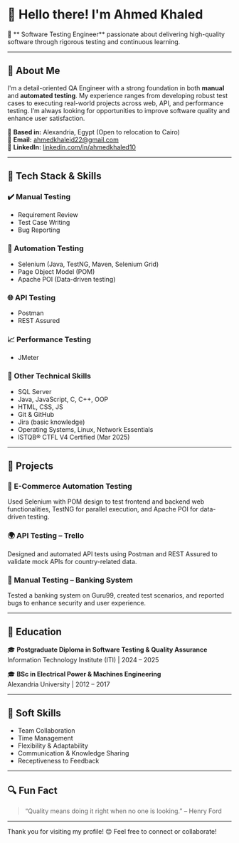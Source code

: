 # 👋 Hello there! I'm Ahmed Khaled

🎯 ** Software Testing Engineer** passionate about delivering high-quality software through rigorous testing and continuous learning.

---

## 💼 About Me
I'm a detail-oriented QA Engineer with a strong foundation in both **manual** and **automated testing**. My experience ranges from developing robust test cases to executing real-world projects across web, API, and performance testing. I’m always looking for opportunities to improve software quality and enhance user satisfaction.

📍 **Based in:** Alexandria, Egypt (Open to relocation to Cairo)  
📧 **Email:** ahmedkhaleid22@gmail.com  
🔗 **LinkedIn:** [linkedin.com/in/ahmedkhaled10](https://www.linkedin.com/in/ahmedkhaled10)  

---

## 🧪 Tech Stack & Skills

### ✔️ Manual Testing
- Requirement Review
- Test Case Writing
- Bug Reporting

### 🤖 Automation Testing
- Selenium (Java, TestNG, Maven, Selenium Grid)
- Page Object Model (POM)
- Apache POI (Data-driven testing)

### 🌐 API Testing
- Postman
- REST Assured

### 📈 Performance Testing
- JMeter

### 🧠 Other Technical Skills
- SQL Server
- Java, JavaScript, C, C++, OOP
- HTML, CSS, JS
- Git & GitHub
- Jira (basic knowledge)
- Operating Systems, Linux, Network Essentials
- ISTQB® CTFL V4 Certified (Mar 2025)

---

## 🚀 Projects

### 🛒 E-Commerce Automation Testing 
Used Selenium with POM design to test frontend and backend web functionalities, TestNG for parallel execution, and Apache POI for data-driven testing.

### 🌍 API Testing – Trello 
Designed and automated API tests using Postman and REST Assured to validate mock APIs for country-related data.

### 🏦 Manual Testing – Banking System 
Tested a banking system on Guru99, created test scenarios, and reported bugs to enhance security and user experience.

---

## 📜 Education
🎓 **Postgraduate Diploma in Software Testing & Quality Assurance**  
Information Technology Institute (ITI) |  2024 – 2025

🎓 **BSc in Electrical Power & Machines Engineering**  
Alexandria University | 2012 – 2017

---

## 🧠 Soft Skills
- Team Collaboration
- Time Management
- Flexibility & Adaptability
- Communication & Knowledge Sharing
- Receptiveness to Feedback

---

## 🔍 Fun Fact
> “Quality means doing it right when no one is looking.” – Henry Ford

---

Thank you for visiting my profile! 😊 Feel free to connect or collaborate!

